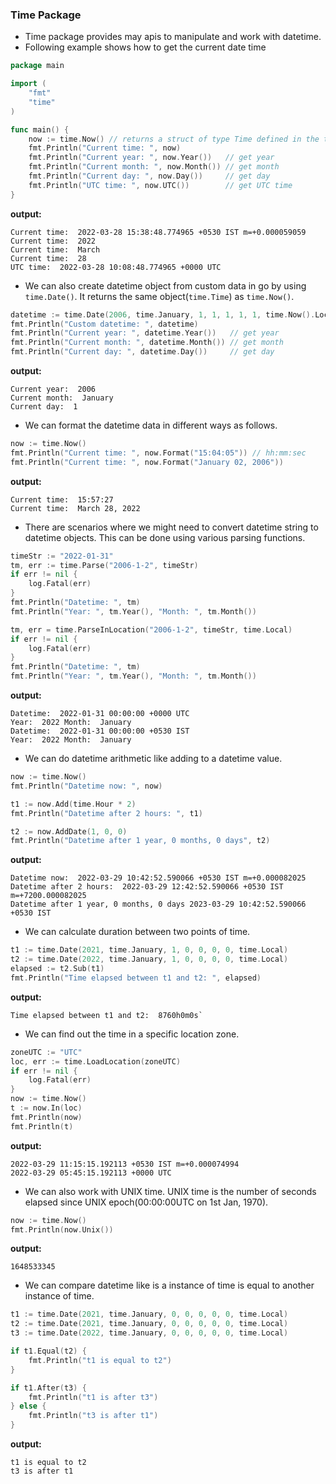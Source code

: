 ### Time Package
* Time package provides may apis to manipulate and work with datetime.
* Following example shows how to get the current date time
```go
package main

import (
	"fmt"
	"time"
)

func main() {
	now := time.Now() // returns a struct of type Time defined in the time package
	fmt.Println("Current time: ", now)
	fmt.Println("Current year: ", now.Year())   // get year
	fmt.Println("Current month: ", now.Month()) // get month
	fmt.Println("Current day: ", now.Day())     // get day
    fmt.Println("UTC time: ", now.UTC())        // get UTC time
}
```
**output:**
```
Current time:  2022-03-28 15:38:48.774965 +0530 IST m=+0.000059059
Current time:  2022
Current time:  March
Current time:  28
UTC time:  2022-03-28 10:08:48.774965 +0000 UTC
```
* We can also create datetime object from custom data in go by using `time.Date()`. It returns the same object(`time.Time`)
  as `time.Now()`.
```go
datetime := time.Date(2006, time.January, 1, 1, 1, 1, 1, time.Now().Local().Location()) // returns same struct as time.Now()
fmt.Println("Custom datetime: ", datetime)
fmt.Println("Current year: ", datetime.Year())   // get year
fmt.Println("Current month: ", datetime.Month()) // get month
fmt.Println("Current day: ", datetime.Day())     // get day
```
**output:**
```
Current year:  2006
Current month:  January
Current day:  1
```
* We can format the datetime data in different ways as follows.
```go
now := time.Now()
fmt.Println("Current time: ", now.Format("15:04:05")) // hh:mm:sec
fmt.Println("Current time: ", now.Format("January 02, 2006"))
```
**output:**
```
Current time:  15:57:27
Current time:  March 28, 2022
```
* There are scenarios where we might need to convert datetime string to datetime objects. This can be done using
  various parsing functions.
```go
timeStr := "2022-01-31"
tm, err := time.Parse("2006-1-2", timeStr)
if err != nil {
    log.Fatal(err)
}
fmt.Println("Datetime: ", tm)
fmt.Println("Year: ", tm.Year(), "Month: ", tm.Month())

tm, err = time.ParseInLocation("2006-1-2", timeStr, time.Local)
if err != nil {
    log.Fatal(err)
}
fmt.Println("Datetime: ", tm)
fmt.Println("Year: ", tm.Year(), "Month: ", tm.Month())
```
**output:**
```
Datetime:  2022-01-31 00:00:00 +0000 UTC
Year:  2022 Month:  January
Datetime:  2022-01-31 00:00:00 +0530 IST
Year:  2022 Month:  January
``` 
* We can do datetime arithmetic like adding to a datetime value.
```go
now := time.Now()
fmt.Println("Datetime now: ", now)

t1 := now.Add(time.Hour * 2)
fmt.Println("Datetime after 2 hours: ", t1)

t2 := now.AddDate(1, 0, 0)
fmt.Println("Datetime after 1 year, 0 months, 0 days", t2)
```
**output:**
```
Datetime now:  2022-03-29 10:42:52.590066 +0530 IST m=+0.000082025
Datetime after 2 hours:  2022-03-29 12:42:52.590066 +0530 IST m=+7200.000082025
Datetime after 1 year, 0 months, 0 days 2023-03-29 10:42:52.590066 +0530 IST
```
* We can calculate duration between two points of time.
```go
t1 := time.Date(2021, time.January, 1, 0, 0, 0, 0, time.Local)
t2 := time.Date(2022, time.January, 1, 0, 0, 0, 0, time.Local)
elapsed := t2.Sub(t1)
fmt.Println("Time elapsed between t1 and t2: ", elapsed)
```
**output:**
```
Time elapsed between t1 and t2:  8760h0m0s`
```
* We can find out the time in a specific location zone.
```go
zoneUTC := "UTC"
loc, err := time.LoadLocation(zoneUTC)
if err != nil {
    log.Fatal(err)
}
now := time.Now()
t := now.In(loc)
fmt.Println(now)
fmt.Println(t)
```
**output:**
```
2022-03-29 11:15:15.192113 +0530 IST m=+0.000074994
2022-03-29 05:45:15.192113 +0000 UTC
```
* We can also work with UNIX time. UNIX time is the number of seconds elapsed since UNIX epoch(00:00:00UTC on 1st Jan, 1970).
```go
now := time.Now()
fmt.Println(now.Unix())
```
**output:**
```
1648533345
```
* We can compare datetime like is a instance of time is equal to another instance of time.
```go
t1 := time.Date(2021, time.January, 0, 0, 0, 0, 0, time.Local)
t2 := time.Date(2021, time.January, 0, 0, 0, 0, 0, time.Local)
t3 := time.Date(2022, time.January, 0, 0, 0, 0, 0, time.Local)

if t1.Equal(t2) {
    fmt.Println("t1 is equal to t2")
}

if t1.After(t3) {
    fmt.Println("t1 is after t3")
} else {
    fmt.Println("t3 is after t1")
}
```
**output:**
```
t1 is equal to t2
t3 is after t1
```